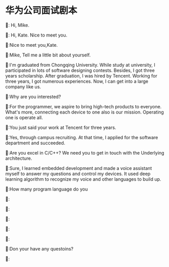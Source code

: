 # 华为公司面试剧本
:man:: Hi, Mike.

:woman:: Hi, Kate. Nice to meet you.

:man::Nice to meet you,Kate. 

:woman::Mike, Tell me a little bit about yourself.

:man::I'm graduated from Chongqing University. While study at university, I participated in lots of software designing contests. Besides, I got three years scholarship. After graduation, I was hired by Tencent. Working for three years, I got numerous experiences. Now, I can get into a large company like us. 

:woman::Why are you interested? 

:man::For the programmer, we aspire to bring high-tech products to everyone. What's more, connecting each device to one also is our mission. Operating one is operate all. 

:woman::You just said your work at Tencent for three years.

:man::Yes, through campus recruiting. At that time, I applied for the software department and succeeded. 

:woman::Are you excel in C/C++? We need you to get in touch with the Underlying architecture.

:man::Sure, I learned embedded development and made a voice assistant myself to answer my questions and control my devices. It used deep learning algorithm to recognize my voice and other languages to build up. 

:woman::How many program language do you 

:man::

:woman::

:man::

:woman::

:man::

:woman::Don your have any questoins? 

:man::

